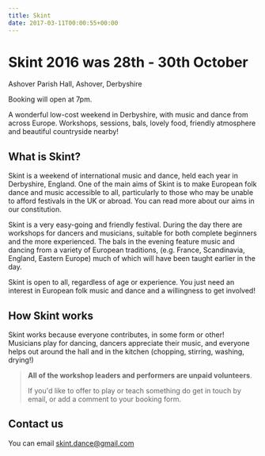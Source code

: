 ```yaml
---
title: Skint
date: 2017-03-11T00:00:55+00:00
---
```


# Skint 2016 was 28th - 30th October

Ashover Parish Hall, Ashover, Derbyshire

Booking will open at 7pm.

<p class="lead">A wonderful low-cost weekend in Derbyshire, with music and dance from across Europe. Workshops, sessions, bals, lovely food, friendly atmosphere and beautiful countryside nearby!

## What is Skint?
Skint is a weekend of international music and dance, held each year in Derbyshire, England. One of the main aims of Skint is to make European folk dance and music accessible to all, particularly to those who may be unable to afford festivals in the UK or abroad. You can read more about our aims in our constitution.

Skint is a very easy-going and friendly festival. During the day there are workshops for dancers and musicians, suitable for both complete beginners and the more experienced. The bals in the evening feature music and dancing from a variety of European traditions, (e.g. France, Scandinavia, England, Eastern Europe) much of which will have been taught earlier in the day.

Skint is open to all, regardless of age or experience. You just need an interest in European folk music and dance and a willingness to get involved!

## How Skint works

Skint works because everyone contributes, in some form or other! Musicians play for dancing, dancers appreciate their music, and everyone helps out around the hall and in the kitchen (chopping, stirring, washing, drying!)

> **All of the workshop leaders and performers are unpaid volunteers**.
>
> If you'd like to offer to play or teach something do get in touch by email, or add a comment to your booking form.

## Contact us
You can email skint.dance@gmail.com


